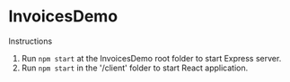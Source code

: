 # InvoicesDemo

Instructions

1) Run ```npm start``` at the InvoicesDemo root folder to start Express server.
2) Run ```npm start``` in the '/client' folder to start React application.
